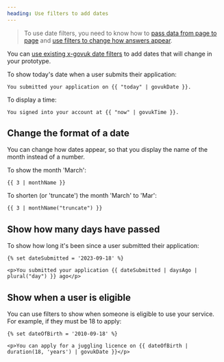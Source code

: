 ```yaml
---
heading: Use filters to add dates 
---
```


> To use date filters, you need to know how to [pass data from page to page](./pass-data) and [use filters to change how answers appear](./filters).

You can [use existing x-govuk date filters](https://x-govuk.github.io/govuk-prototype-filters/get-started/) to add dates that will change in your prototype. 

To show today's date when a user submits their application:
```
You submitted your application on {{ "today" | govukDate }}.
```
To display a time:
```
You signed into your account at {{ "now" | govukTime }}.
```

## Change the format of a date
You can change how dates appear, so that you display the name of the month instead of a number. 

To show the month 'March':
```
{{ 3 | monthName }}
```
To shorten (or 'truncate') the month 'March' to 'Mar':
```
{{ 3 | monthName("truncate") }}
```
## Show how many days have passed
To show how long it's been since a user submitted their application:

```
{% set dateSubmitted = '2023-09-18' %}

<p>You submitted your application {{ dateSubmitted | daysAgo | plural("day") }} ago</p>
```

## Show when a user is eligible
You can use filters to show when someone is eligible to use your service. For example, if they must be 18 to apply:

```
{% set dateOfBirth = '2010-09-18' %}

<p>You can apply for a juggling licence on {{ dateOfBirth | duration(18, 'years') | govukDate }}</p>
```